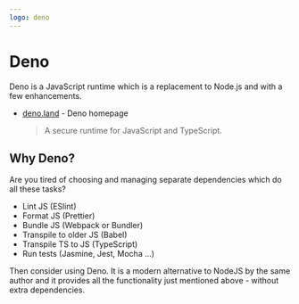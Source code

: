 ```yaml
---
logo: deno
---
```

# Deno


Deno is a JavaScript runtime which is a replacement to Node.js and with a few enhancements.

- [deno.land](https://deno.land/) - Deno homepage
    > A secure runtime for JavaScript and TypeScript.


## Why Deno?

Are you tired of choosing and managing separate dependencies which do all these tasks?

- Lint JS (ESlint)
- Format JS (Prettier)
- Bundle JS (Webpack or Bundler)
- Transpile to older JS (Babel)
- Transpile TS to JS (TypeScript)
- Run tests (Jasmine, Jest, Mocha ...)

Then consider using Deno. It is a modern alternative to NodeJS by the same author and it provides all the functionality just mentioned above - without extra dependencies.
